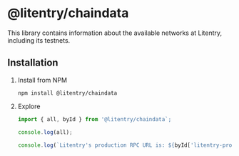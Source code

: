 # @litentry/chaindata

This library contains information about the available networks at Litentry, including its testnets.

## Installation

1. Install from NPM

   ```
   npm install @litentry/chaindata
   ```

2. Explore

   ```ts
   import { all, byId } from '@litentry/chaindata`;

   console.log(all);

   console.log(`Litentry's production RPC URL is: ${byId['litentry-prod'].rpcs[0].url}`);
   ```
